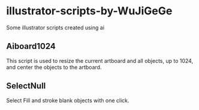 # illustrator-scripts-by-WuJiGeGe
Some illustrator scripts created using ai

## Aiboard1024
This script is used to resize the current artboard and all objects, up to 1024, and center the objects to the artboard.

## SelectNull
Select Fill and stroke blank objects with one click.
